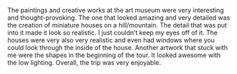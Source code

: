 The paintings and creative works at the art museum were very interesting and thought-provoking. The one that looked amazing and very detailed was the creation of miniature houses on a hill/mountain. The detail that was put into it made it look so realistic. I just couldn’t keep my eyes off of it. The houses were very also very realistic and even had windows where you could look through the inside of the house. Another artwork that stuck with me were the shapes in the beginning of the tour. It looked awesome with the low lighting. Overall, the trip was very enjoyable.
